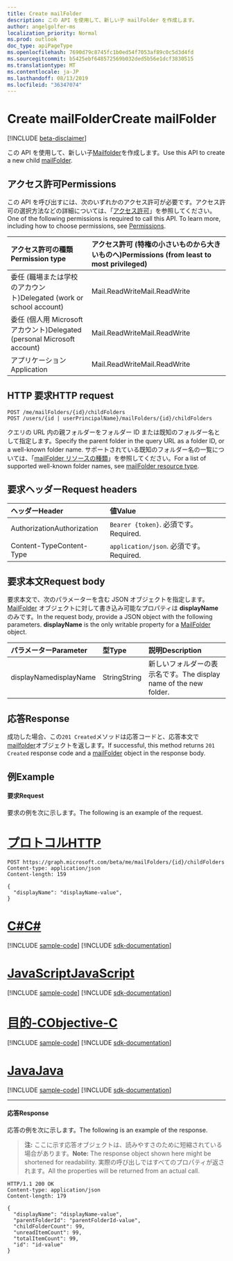```yaml
---
title: Create mailFolder
description: この API を使用して、新しい子 mailFolder を作成します。
author: angelgolfer-ms
localization_priority: Normal
ms.prod: outlook
doc_type: apiPageType
ms.openlocfilehash: 7690d79c8745fc1b0ed54f7053af89c0c5d3d4fd
ms.sourcegitcommit: b5425ebf648572569b032ded5b56e1dcf3830515
ms.translationtype: MT
ms.contentlocale: ja-JP
ms.lasthandoff: 08/13/2019
ms.locfileid: "36347074"
---
```

# <a name="create-mailfolder"></a><span data-ttu-id="0aeb8-103">Create mailFolder</span><span class="sxs-lookup"><span data-stu-id="0aeb8-103">Create mailFolder</span></span>

[!INCLUDE [beta-disclaimer](../../includes/beta-disclaimer.md)]

<span data-ttu-id="0aeb8-104">この API を使用して、新しい子[Mailfolder](../resources/mailfolder.md)を作成します。</span><span class="sxs-lookup"><span data-stu-id="0aeb8-104">Use this API to create a new child [mailFolder](../resources/mailfolder.md).</span></span>

## <a name="permissions"></a><span data-ttu-id="0aeb8-105">アクセス許可</span><span class="sxs-lookup"><span data-stu-id="0aeb8-105">Permissions</span></span>

<span data-ttu-id="0aeb8-p101">この API を呼び出すには、次のいずれかのアクセス許可が必要です。アクセス許可の選択方法などの詳細については、「[アクセス許可](/graph/permissions-reference)」を参照してください。</span><span class="sxs-lookup"><span data-stu-id="0aeb8-p101">One of the following permissions is required to call this API. To learn more, including how to choose permissions, see [Permissions](/graph/permissions-reference).</span></span>

| <span data-ttu-id="0aeb8-108">アクセス許可の種類</span><span class="sxs-lookup"><span data-stu-id="0aeb8-108">Permission type</span></span> | <span data-ttu-id="0aeb8-109">アクセス許可 (特権の小さいものから大きいものへ)</span><span class="sxs-lookup"><span data-stu-id="0aeb8-109">Permissions (from least to most privileged)</span></span> |
|:----------------|:--------------------------------------------|
|<span data-ttu-id="0aeb8-110">委任 (職場または学校のアカウント)</span><span class="sxs-lookup"><span data-stu-id="0aeb8-110">Delegated (work or school account)</span></span> | <span data-ttu-id="0aeb8-111">Mail.ReadWrite</span><span class="sxs-lookup"><span data-stu-id="0aeb8-111">Mail.ReadWrite</span></span>    |
|<span data-ttu-id="0aeb8-112">委任 (個人用 Microsoft アカウント)</span><span class="sxs-lookup"><span data-stu-id="0aeb8-112">Delegated (personal Microsoft account)</span></span> | <span data-ttu-id="0aeb8-113">Mail.ReadWrite</span><span class="sxs-lookup"><span data-stu-id="0aeb8-113">Mail.ReadWrite</span></span>    |
|<span data-ttu-id="0aeb8-114">アプリケーション</span><span class="sxs-lookup"><span data-stu-id="0aeb8-114">Application</span></span> | <span data-ttu-id="0aeb8-115">Mail.ReadWrite</span><span class="sxs-lookup"><span data-stu-id="0aeb8-115">Mail.ReadWrite</span></span> |

## <a name="http-request"></a><span data-ttu-id="0aeb8-116">HTTP 要求</span><span class="sxs-lookup"><span data-stu-id="0aeb8-116">HTTP request</span></span>

<!-- { "blockType": "ignored" } -->

```http
POST /me/mailFolders/{id}/childFolders
POST /users/{id | userPrincipalName}/mailFolders/{id}/childFolders
```

<span data-ttu-id="0aeb8-117">クエリの URL 内の親フォルダーをフォルダー ID または既知のフォルダー名として指定します。</span><span class="sxs-lookup"><span data-stu-id="0aeb8-117">Specify the parent folder in the query URL as a folder ID, or a well-known folder name.</span></span> <span data-ttu-id="0aeb8-118">サポートされている既知のフォルダー名の一覧については、「[mailFolder リソースの種類](../resources/mailfolder.md)」を参照してください。</span><span class="sxs-lookup"><span data-stu-id="0aeb8-118">For a list of supported well-known folder names, see [mailFolder resource type](../resources/mailfolder.md).</span></span>

## <a name="request-headers"></a><span data-ttu-id="0aeb8-119">要求ヘッダー</span><span class="sxs-lookup"><span data-stu-id="0aeb8-119">Request headers</span></span>

| <span data-ttu-id="0aeb8-120">ヘッダー</span><span class="sxs-lookup"><span data-stu-id="0aeb8-120">Header</span></span> | <span data-ttu-id="0aeb8-121">値</span><span class="sxs-lookup"><span data-stu-id="0aeb8-121">Value</span></span> |
|:-------|:------|
| <span data-ttu-id="0aeb8-122">Authorization</span><span class="sxs-lookup"><span data-stu-id="0aeb8-122">Authorization</span></span> | <span data-ttu-id="0aeb8-123">`Bearer {token}`.</span><span class="sxs-lookup"><span data-stu-id="0aeb8-123"></span></span> <span data-ttu-id="0aeb8-124">必須です。</span><span class="sxs-lookup"><span data-stu-id="0aeb8-124">Required.</span></span> |
| <span data-ttu-id="0aeb8-125">Content-Type</span><span class="sxs-lookup"><span data-stu-id="0aeb8-125">Content-Type</span></span> | <span data-ttu-id="0aeb8-126">`application/json`.</span><span class="sxs-lookup"><span data-stu-id="0aeb8-126"></span></span> <span data-ttu-id="0aeb8-127">必須です。</span><span class="sxs-lookup"><span data-stu-id="0aeb8-127">Required.</span></span> |

## <a name="request-body"></a><span data-ttu-id="0aeb8-128">要求本文</span><span class="sxs-lookup"><span data-stu-id="0aeb8-128">Request body</span></span>

<span data-ttu-id="0aeb8-p105">要求本文で、次のパラメーターを含む JSON オブジェクトを指定します。[MailFolder](../resources/mailfolder.md) オブジェクトに対して書き込み可能なプロパティは **displayName** のみです。</span><span class="sxs-lookup"><span data-stu-id="0aeb8-p105">In the request body, provide a JSON object with the following parameters. **displayName** is the only writable property for a [MailFolder](../resources/mailfolder.md) object.</span></span>

| <span data-ttu-id="0aeb8-131">パラメーター</span><span class="sxs-lookup"><span data-stu-id="0aeb8-131">Parameter</span></span> | <span data-ttu-id="0aeb8-132">型</span><span class="sxs-lookup"><span data-stu-id="0aeb8-132">Type</span></span> | <span data-ttu-id="0aeb8-133">説明</span><span class="sxs-lookup"><span data-stu-id="0aeb8-133">Description</span></span> |
|:----------|:-----|:------------|
|<span data-ttu-id="0aeb8-134">displayName</span><span class="sxs-lookup"><span data-stu-id="0aeb8-134">displayName</span></span>|<span data-ttu-id="0aeb8-135">String</span><span class="sxs-lookup"><span data-stu-id="0aeb8-135">String</span></span>|<span data-ttu-id="0aeb8-136">新しいフォルダーの表示名です。</span><span class="sxs-lookup"><span data-stu-id="0aeb8-136">The display name of the new folder.</span></span>|

## <a name="response"></a><span data-ttu-id="0aeb8-137">応答</span><span class="sxs-lookup"><span data-stu-id="0aeb8-137">Response</span></span>

<span data-ttu-id="0aeb8-138">成功した場合、この`201 Created`メソッドは応答コードと、応答本文で[mailfolder](../resources/mailfolder.md)オブジェクトを返します。</span><span class="sxs-lookup"><span data-stu-id="0aeb8-138">If successful, this method returns `201 Created` response code and a [mailFolder](../resources/mailfolder.md) object in the response body.</span></span>

## <a name="example"></a><span data-ttu-id="0aeb8-139">例</span><span class="sxs-lookup"><span data-stu-id="0aeb8-139">Example</span></span>

#### <a name="request"></a><span data-ttu-id="0aeb8-140">要求</span><span class="sxs-lookup"><span data-stu-id="0aeb8-140">Request</span></span>

<span data-ttu-id="0aeb8-141">要求の例を次に示します。</span><span class="sxs-lookup"><span data-stu-id="0aeb8-141">The following is an example of the request.</span></span>

# <a name="httptabhttp"></a>[<span data-ttu-id="0aeb8-142">プロトコル</span><span class="sxs-lookup"><span data-stu-id="0aeb8-142">HTTP</span></span>](#tab/http)
<!-- {
  "blockType": "request",
  "name": "create_mailfolder_from_mailfolder"
}-->

```http
POST https://graph.microsoft.com/beta/me/mailFolders/{id}/childFolders
Content-type: application/json
Content-length: 159

{
  "displayName": "displayName-value",
}
```
# <a name="ctabcsharp"></a>[<span data-ttu-id="0aeb8-143">C#</span><span class="sxs-lookup"><span data-stu-id="0aeb8-143">C#</span></span>](#tab/csharp)
[!INCLUDE [sample-code](../includes/snippets/csharp/create-mailfolder-from-mailfolder-csharp-snippets.md)]
[!INCLUDE [sdk-documentation](../includes/snippets/snippets-sdk-documentation-link.md)]

# <a name="javascripttabjavascript"></a>[<span data-ttu-id="0aeb8-144">JavaScript</span><span class="sxs-lookup"><span data-stu-id="0aeb8-144">JavaScript</span></span>](#tab/javascript)
[!INCLUDE [sample-code](../includes/snippets/javascript/create-mailfolder-from-mailfolder-javascript-snippets.md)]
[!INCLUDE [sdk-documentation](../includes/snippets/snippets-sdk-documentation-link.md)]

# <a name="objective-ctabobjc"></a>[<span data-ttu-id="0aeb8-145">目的-C</span><span class="sxs-lookup"><span data-stu-id="0aeb8-145">Objective-C</span></span>](#tab/objc)
[!INCLUDE [sample-code](../includes/snippets/objc/create-mailfolder-from-mailfolder-objc-snippets.md)]
[!INCLUDE [sdk-documentation](../includes/snippets/snippets-sdk-documentation-link.md)]

# <a name="javatabjava"></a>[<span data-ttu-id="0aeb8-146">Java</span><span class="sxs-lookup"><span data-stu-id="0aeb8-146">Java</span></span>](#tab/java)
[!INCLUDE [sample-code](../includes/snippets/java/create-mailfolder-from-mailfolder-java-snippets.md)]
[!INCLUDE [sdk-documentation](../includes/snippets/snippets-sdk-documentation-link.md)]

---


#### <a name="response"></a><span data-ttu-id="0aeb8-147">応答</span><span class="sxs-lookup"><span data-stu-id="0aeb8-147">Response</span></span>

<span data-ttu-id="0aeb8-148">応答の例を次に示します。</span><span class="sxs-lookup"><span data-stu-id="0aeb8-148">The following is an example of the response.</span></span>

> <span data-ttu-id="0aeb8-149">**注:** ここに示す応答オブジェクトは、読みやすさのために短縮されている場合があります。</span><span class="sxs-lookup"><span data-stu-id="0aeb8-149">**Note:** The response object shown here might be shortened for readability.</span></span> <span data-ttu-id="0aeb8-150">実際の呼び出しではすべてのプロパティが返されます。</span><span class="sxs-lookup"><span data-stu-id="0aeb8-150">All the properties will be returned from an actual call.</span></span>
<!-- {
  "blockType": "response",
  "truncated": true,
  "@odata.type": "microsoft.graph.mailFolder"
} -->

```http
HTTP/1.1 200 OK
Content-type: application/json
Content-length: 179

{
  "displayName": "displayName-value",
  "parentFolderId": "parentFolderId-value",
  "childFolderCount": 99,
  "unreadItemCount": 99,
  "totalItemCount": 99,
  "id": "id-value"
}
```

<!-- uuid: 8fcb5dbc-d5aa-4681-8e31-b001d5168d79
2015-10-25 14:57:30 UTC -->
<!--
{
  "type": "#page.annotation",
  "description": "Create mailFolder",
  "keywords": "",
  "section": "documentation",
  "tocPath": "",
  "suppressions": [
  ]
}
-->
